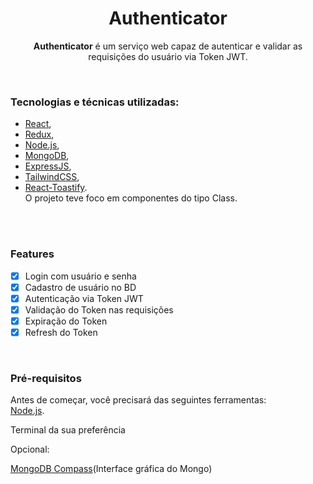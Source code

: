 <h1 align="center">Authenticator</h1>

<p align="center"><strong>Authenticator</strong> é um serviço web capaz de autenticar e validar as requisições do usuário via Token JWT.</p>

</br>

### Tecnologias e técnicas utilizadas: 
- [React](https://pt-br.reactjs.org/), 
- [Redux](https://redux.js.org/), 
- [Node.js](https://nodejs.org/en/), 
- [MongoDB](https://www.mongodb.com/), 
- [ExpressJS](https://expressjs.com/), 
- [TailwindCSS](https://tailwindcss.com/), 
- [React-Toastify](https://npm.io/package/react-toastify). </br>
O projeto teve foco em componentes do tipo Class.

</br></br>

### Features

- [x] Login com usuário e senha
- [x] Cadastro de usuário no BD
- [x] Autenticação via Token JWT
- [x] Validação do Token nas requisições
- [x] Expiração do Token
- [x] Refresh do Token

</br>

### Pré-requisitos

Antes de começar, você precisará das seguintes ferramentas:
</br>
[Node.js](https://nodejs.org/en/).
<p>Terminal da sua preferência</p>


Opcional:

[MongoDB Compass](https://www.mongodb.com/pt-br/products/compass)(Interface gráfica do Mongo)




